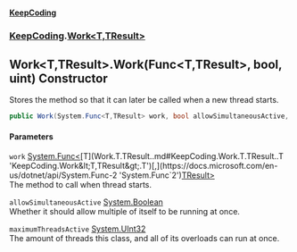 #### [KeepCoding](index.md 'index')
### [KeepCoding](KeepCoding.md 'KeepCoding').[Work&lt;T,TResult&gt;](Work.T.TResult..md 'KeepCoding.Work&lt;T,TResult&gt;')
## Work&lt;T,TResult&gt;.Work(Func&lt;T,TResult&gt;, bool, uint) Constructor
Stores the method so that it can later be called when a new thread starts.  
```csharp
public Work(System.Func<T,TResult> work, bool allowSimultaneousActive, uint maximumThreadsActive);
```
#### Parameters
<a name='KeepCoding.Work.T.TResult..Work(System.Func.T.TResult..bool.uint).work'></a>
`work` [System.Func&lt;](https://docs.microsoft.com/en-us/dotnet/api/System.Func-2 'System.Func`2')[T](Work.T.TResult..md#KeepCoding.Work.T.TResult..T 'KeepCoding.Work&lt;T,TResult&gt;.T')[,](https://docs.microsoft.com/en-us/dotnet/api/System.Func-2 'System.Func`2')[TResult](Work.T.TResult..md#KeepCoding.Work.T.TResult..TResult 'KeepCoding.Work&lt;T,TResult&gt;.TResult')[&gt;](https://docs.microsoft.com/en-us/dotnet/api/System.Func-2 'System.Func`2')  
The method to call when thread starts.
  
<a name='KeepCoding.Work.T.TResult..Work(System.Func.T.TResult..bool.uint).allowSimultaneousActive'></a>
`allowSimultaneousActive` [System.Boolean](https://docs.microsoft.com/en-us/dotnet/api/System.Boolean 'System.Boolean')  
Whether it should allow multiple of itself to be running at once.
  
<a name='KeepCoding.Work.T.TResult..Work(System.Func.T.TResult..bool.uint).maximumThreadsActive'></a>
`maximumThreadsActive` [System.UInt32](https://docs.microsoft.com/en-us/dotnet/api/System.UInt32 'System.UInt32')  
The amount of threads this class, and all of its overloads can run at once.
  
